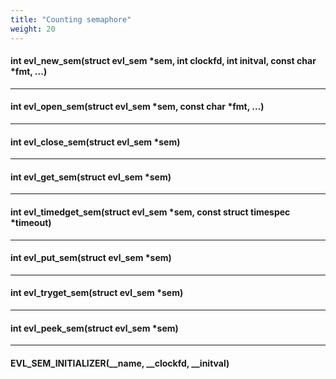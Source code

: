 ```yaml
---
title: "Counting semaphore"
weight: 20
---
```


#### int evl_new_sem(struct evl_sem *sem, int clockfd, int initval, const char *fmt, ...)

---

#### int evl_open_sem(struct evl_sem *sem, const char *fmt, ...)

---

#### int evl_close_sem(struct evl_sem *sem)

---

#### int evl_get_sem(struct evl_sem *sem)

---

#### int evl_timedget_sem(struct evl_sem *sem, const struct timespec *timeout)

---

#### int evl_put_sem(struct evl_sem *sem)

---

#### int evl_tryget_sem(struct evl_sem *sem)

---

#### int evl_peek_sem(struct evl_sem *sem)

---

#### EVL_SEM_INITIALIZER(__name, __clockfd, __initval)
